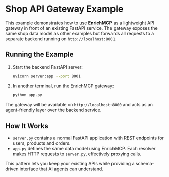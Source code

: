 # Shop API Gateway Example

This example demonstrates how to use **EnrichMCP** as a lightweight API gateway
in front of an existing FastAPI service. The gateway exposes the same shop data
model as other examples but forwards all requests to a separate backend running
on `http://localhost:8001`.

## Running the Example

1. Start the backend FastAPI server:
   ```bash
   uvicorn server:app --port 8001
   ```

2. In another terminal, run the EnrichMCP gateway:
   ```bash
   python app.py
   ```

The gateway will be available on `http://localhost:8000` and acts as an
agent-friendly layer over the backend service.

## How It Works

- `server.py` contains a normal FastAPI application with REST endpoints for
  users, products and orders.
- `app.py` defines the same data model using EnrichMCP. Each resolver makes
  HTTP requests to `server.py`, effectively proxying calls.

This pattern lets you keep your existing APIs while providing a schema-driven
interface that AI agents can understand.
